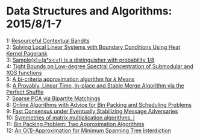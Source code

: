 # Data Structures and Algorithms: 2015/8/1-7  
1: [Resourceful Contextual Bandits](https://doi.org/10.48550/arXiv.1402.6779)  
2: [Solving Local Linear Systems with Boundary Conditions Using Heat Kernel  Pagerank](https://doi.org/10.48550/arXiv.1503.03157)  
3: [Sample(x)=(a*x<=t) is a distinguisher with probability 1/8](https://doi.org/10.48550/arXiv.1411.4982)  
4: [Tight Bounds on Low-degree Spectral Concentration of Submodular and XOS  functions](https://doi.org/10.48550/arXiv.1504.03391)  
5: [A bi-criteria approximation algorithm for $k$ Means](https://doi.org/10.48550/arXiv.1507.04227)  
6: [A Provably, Linear Time, In-place and Stable Merge Algorithm via the  Perfect Shuffle](https://doi.org/10.48550/arXiv.1508.00292)  
7: [Sparse PCA via Bipartite Matchings](https://doi.org/10.48550/arXiv.1508.00625)  
8: [Online Algorithms with Advice for Bin Packing and Scheduling Problems](https://doi.org/10.48550/arXiv.1311.7589)  
9: [Fast Consensus under Eventually Stabilizing Message Adversaries](https://doi.org/10.48550/arXiv.1508.00851)  
10: [Symmetries of matrix multiplication algorithms. I](https://doi.org/10.48550/arXiv.1508.01110)  
11: [Bin Packing Problem: Two Approximation Algorithms](https://doi.org/10.48550/arXiv.1508.01376)  
12: [An O(1)-Approximation for Minimum Spanning Tree Interdiction](https://doi.org/10.48550/arXiv.1508.01448)  